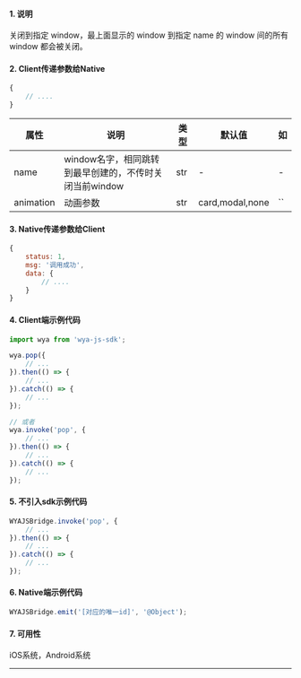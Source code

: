 #### 1. 说明

关闭到指定 window，最上面显示的 window 到指定 name 的 window 间的所有 window 都会被关闭。

#### 2. Client传递参数给Native

```javascript
{
	// ....
}
```

属性 | 说明 | 类型 | 默认值 | 如
---|---|---|---|---
name | window名字，相同跳转到最早创建的，不传时关闭当前window | str | - | -
animation | 动画参数 | str | card,modal,none | ``


#### 3. Native传递参数给Client

```javascript
{
	status: 1,
	msg: '调用成功',
	data: {
		// ....
	}
}
```

#### 4. Client端示例代码

```javascript
import wya from 'wya-js-sdk';

wya.pop({
	// ...
}).then(() => {
	// ...
}).catch(() => {
	// ...
});

// 或者
wya.invoke('pop', {
	// ...
}).then(() => {
	// ...
}).catch(() => {
	// ...
});
```

#### 5. 不引入sdk示例代码

```javascript
WYAJSBridge.invoke('pop', {
	// ...
}).then(() => {
	// ...
}).catch(() => {
	// ...
});
```

#### 6. Native端示例代码

```javascript
WYAJSBridge.emit('[对应的唯一id]', '@Object');
```

#### 7. 可用性

iOS系统，Android系统

---------

